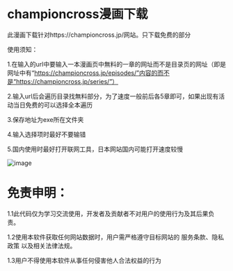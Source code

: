 # championcross漫画下载

此漫画下载针对https://championcross.jp/网站。只下载免费的部分

使用须知：

1.在输入的url中要输入一本漫画页中無料的一章的网址而不是目录页的网址（即是网址中有“https://championcross.jp/episodes/”内容的而不是“https://championcross.jp/series/”）

2.输入url后会遍历目录找無料部分，为了速度一般前后各5章即可，如果出现有活动当日免费的可以选择全本遍历

3.保存地址为exe所在文件夹

4.输入选择项时最好不要输错

5.国内使用时最好打开联网工具，日本网站国内可能打开速度较慢



![image](https://github.com/user-attachments/assets/b8895219-ae01-42ee-8bd3-3dfba77f3723)

# 免责申明：

1.1此代码仅为学习交流使用，开发者及贡献者不对用户的使用行为及其后果负责。

1.2使用本软件获取任何网站数据时，用户需严格遵守目标网站的 服务条款、隐私政策 以及相关法律法规。

1.3用户不得使用本软件从事任何侵害他人合法权益的行为

